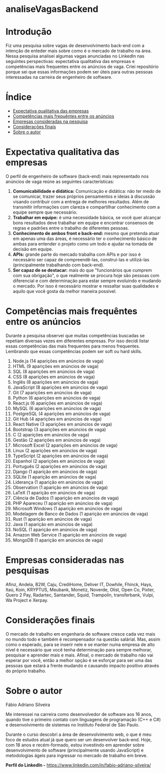 <h1 allign= "center"> analiseVagasBackend </h1>

# Introdução
<p allign="center"> Fiz uma pesquisa sobre vagas de desenvolvimento back-end com a intenção de enteder mais sobre como é o mercado de trabalho na área. Nessa pesquisa analisei algumas vagas anunciadas no LinkedIn nas seguintes perspectivas: expectativa qualitativa das empresas e competências mais frequentes entre os anúncios de vaga.  Criei repositório porque sei que essas informações podem ser úteis para outras pessoas interessadas na carreira de engenheiro de software.
</p>

Índice
===================
 * [Expectativa qualitativa das empresas](https://github.com/FabioAdrianoSilveira/projetodev/blob/main/readme.md#expectativa-qualitativa-das-empresas)
 * [Competências mais frequêntes entre os anúncios](https://github.com/FabioAdrianoSilveira/projetodev/blob/main/readme.md#compet%C3%AAncias-mais-frequ%C3%AAncias-entre-os-an%C3%BAncios)
 * [Empresas consideradas na pesquisa](https://github.com/FabioAdrianoSilveira/projetodev/blob/main/readme.md#empresas-consideradas-nas-pesquisas)
 * [Considerações finais](https://github.com/FabioAdrianoSilveira/projetodev/blob/main/readme.md#considera%C3%A7%C3%B5es-finais)
 * [Sobre o autor](https://github.com/FabioAdrianoSilveira/projetodev/blob/main/readme.md#sobre-o-autor)
 
# Expectativa qualitativa das empresas 
<p allign="center"> O perfil de engenheiro de software (back-end) mais representado nos anúncios de vaga reúne as seguintes características:
 
1. **Comunicabilidade e didática:** Comunicação e didática: não ter medo de se comunicar, trazer seus próprios pensamentos e ideias à discussão visando contribuir com a entrega de melhores resultados. Além de transmitir informações com clareza e compartilhar conhecimento com a equipe sempre que necessário.
2. **Trabalhar em equipe:** é uma necessidade básica, se você quer alcançar bons resultados deve trabalhar em equipe e encontrar consensos de regras e padrões entre o trabalho de diferentes pessoas.
3. **Conhecimento de ambos front e back-end:** mesmo que pretenda atuar em apenas uma das áreas, é necessário ter o conhecimento básico de ambas para entender o projeto como um todo e ajudar na tomada de decisão em equipe.
4. **APIs:** grande parte do mercado trabalha com APIs e por isso é necessário ser capaz de compreendê-las, construí-las e utilizá-las (principalmente trabalhando com back-end).
5. **Ser capaz de se destacar:** mais do que "funcionários que cumprem com sua obrigação", o que realmente se procura hoje são pessoas com diferencial e com determinação para estar sempre evoluindo e mudando o mercado. Por isso é necessário mostrar e ressaltar suas qualidades  e aquilo que você gosta da melhor maneira possível.
</p>
 
 
 # Competências mais frequêntes entre os anúncios
 <p allign="center"> Durante a pesquisa observei que muitas competências buscadas se repetiam diversas vezes em diferentes empresas. Por isso decidi listar essas competências das mais frequentes para menos frequentes. Lembrando que essas competências podem ser soft ou hard skills.
 
 1. Node.js (14 aparições em anúncios de vaga)
 2. HTML (9 aparições em anúncios de vaga)
 3. SQL  (8 aparições em anúncios de vaga)
 4. CSS (8 aparições em anúncios de vaga)
 5. Inglês (8 aparições em anúncios de vaga)
 6. JavaScript (8 aparições em anúncios de vaga)
 7. Git (7 aparições em anúncios de vaga)
 8. Python (6 aparições em anúncios de vaga)
 9. React.js (6 aparições em anúncios de vaga)
 10. MySQL (6 aparições em anúncios de vaga)
 11. PostgreSQL (4 aparições em anúncios de vaga)
 12. Git Hub (4 aparições em anúncios de vaga)
 13. React Native (3 aparições em anúncios de vaga)
 14. Bootstrap (3 aparições em anúncios de vaga)
 15. C (2 aparições em anúncios de vaga)
 16. Gestão (2 aparições em anúncios de vaga)
 17. Microsoft Excel (2 aparições em anúncios de vaga)
 18. Linux (2 aparições em anúncios de vaga)
 19. TypeScript (2 aparições em anúncios de vaga)
 20. Espanhol (2 aparições em anúncios de vaga)
 21. Português (2 aparições em anúncios de vaga)
 22. Django (1 aparição em anúncios de vaga)
 23. SQLite (1 aparição em anúncios de vaga)
 24. Liderança (1 aparição em anúncios de vaga)
 25. Observation (1 aparição em anúncios de vaga)
 26. LaTeX (1 aparição em anúncios de vaga)
 27. Ciência de Dados (1 aparição em anúncios de vaga)
 28. PHP Apareceu (1 aparição em anúncios de vaga)
 29. Microsoft Windows (1 aparição em anúncios de vaga)
 30. Modelagem de Banco de Dados (1 aparição em anúncios de vaga)
 31. Rust (1 aparição em anúncios de vaga)
 32. Java (1 aparição em anúncios de vaga)
 33. NoSQL (1 aparição em anúncios de vaga)
 34. Amazon Web Service (1 aparição em anúncios de vaga)
 35. MongoDB (1 aparição em anúncios de vaga) 
</p>

 # Empresas consideradas nas pesquisas
 Afinz, Andela, B2W, Caju, CrediHome, Deliver IT, Dowhile, Fhinck, Hays, Itaú, Koin, KRYPTUS, Meubank, Monetiz, Noverde, Olist, Open Co, Pixter, Quero 2 Pay, Radartec, Santander, Squid, Trampolin, transferbank, Vulpi, Wa Project e Xerpay.
</p>

# Considerações finais
<p allign="center"> O mercado de trabalho em engenharia de software cresce cada vez mais no mundo todo e também é recompensador na questão salárial. Mas, assim como o esperado, para se inserir nele e se manter numa empresa de alto nível é necessário que você tenha determinação para sempre melhorar, pesquisar e aprender mais e mais. Afinal, o mercado de trabalho não vai esperar por você, então a melhor opção é se esforçar para ser uma das pessoas que estará a frente mudando e causando impacto positivo através do próprio trabalho.
</p>

# Sobre o autor
<p allign="center">
 Fábio Adriano Silveira
 
 Me interessei na carreira como desenvolvedor de software aos 16 anos, quando tive o primeiro contato com linguagens de programação (C++ e C#) e desenvolvimento de sistemas no Instituto Federal de São Paulo.
 
 Durante o curso descobri a área de desenvolvimento web, o que é meu foco de estudos atual já que quero ser um desenvolver back-end. Hoje, com 18 anos e recém-formado, estou investindo em aprender sobre desenvolvimento de software (principalmente usando JavaScript) e metodologias ágeis para ingressar no mercado de trabalho em breve.
 </p>
 
 **Perfil do LinkedIn -** https://www.linkedin.com/in/fabio-adriano-silveira/
